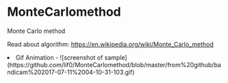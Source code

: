 # MonteCarlomethod
Monte Carlo method

Read about algorithm: https://en.wikipedia.org/wiki/Monte_Carlo_method

<li>Gif Animation -
![screenshot of sample](https://github.com/lif0/MonteCarlomethod/blob/master/from%20github/bandicam%202017-07-11%2004-10-31-103.gif)
